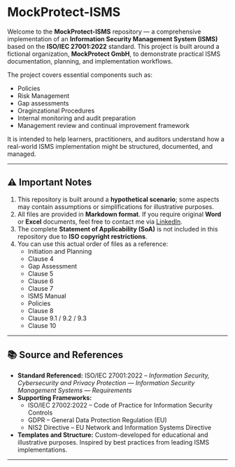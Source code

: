 # MockProtect-ISMS

Welcome to the **MockProtect-ISMS** repository — a comprehensive implementation of an **Information Security Management System (ISMS)** based on the **ISO/IEC 27001:2022** standard. This project is built around a fictional organization, **MockProtect GmbH**, to demonstrate practical ISMS documentation, planning, and implementation workflows.

The project covers essential components such as:
- Policies
- Risk Management
- Gap assessments
- Oraginzational Procedures
- Internal monitoring and audit preparation
- Management review and continual improvement framework

It is intended to help learners, practitioners, and auditors understand how a real-world ISMS implementation might be structured, documented, and managed.

---

## ⚠️ Important Notes

1. This repository is built around a **hypothetical scenario**; some aspects may contain assumptions or simplifications for illustrative purposes.
2. All files are provided in **Markdown format**. If you require original **Word** or **Excel** documents, feel free to contact me via [LinkedIn](www.linkedin.com/in/shahaan-umer-a7a051143).
3. The complete **Statement of Applicability (SoA)** is not included in this repository due to **ISO copyright restrictions**.
4. You can use this actual order of files as a reference:
   - Initiation and Planning
   - Clause 4
   - Gap Assessment
   - Clause 5
   - Clause 6
   - Clause 7
   - ISMS Manual
   - Policies
   - Clause 8
   - Clause 9.1 / 9.2 / 9.3
   - Clause 10

---

## 📚 Source and References

- **Standard Referenced:** ISO/IEC 27001:2022 – *Information Security, Cybersecurity and Privacy Protection — Information Security Management Systems — Requirements*
- **Supporting Frameworks:**  
  - ISO/IEC 27002:2022 – Code of Practice for Information Security Controls  
  - GDPR – General Data Protection Regulation (EU)  
  - NIS2 Directive – EU Network and Information Systems Directive  
- **Templates and Structure:** Custom-developed for educational and illustrative purposes. Inspired by best practices from leading ISMS implementations.

---

